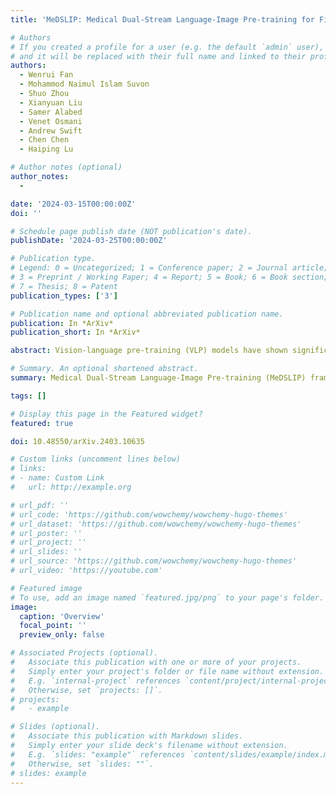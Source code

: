 ```yaml
---
title: 'MeDSLIP: Medical Dual-Stream Language-Image Pre-training for Fine-grained Alignment'

# Authors
# If you created a profile for a user (e.g. the default `admin` user), write the username (folder name) here
# and it will be replaced with their full name and linked to their profile.
authors:
  - Wenrui Fan
  - Mohammod Naimul Islam Suvon
  - Shuo Zhou
  - Xianyuan Liu
  - Samer Alabed
  - Venet Osmani
  - Andrew Swift
  - Chen Chen
  - Haiping Lu

# Author notes (optional)
author_notes:
  - 

date: '2024-03-15T00:00:00Z'
doi: ''

# Schedule page publish date (NOT publication's date).
publishDate: '2024-03-25T00:00:00Z'

# Publication type.
# Legend: 0 = Uncategorized; 1 = Conference paper; 2 = Journal article;
# 3 = Preprint / Working Paper; 4 = Report; 5 = Book; 6 = Book section;
# 7 = Thesis; 8 = Patent
publication_types: ['3']

# Publication name and optional abbreviated publication name.
publication: In *ArXiv*
publication_short: In *ArXiv*

abstract: Vision-language pre-training (VLP) models have shown significant advancements in the medical domain. Yet, most VLP models align raw reports to images at a very coarse level, without modeling fine-grained relationships between anatomical and pathological concepts outlined in reports and the corresponding semantic counterparts in images. To address this problem, we propose a Medical Dual-Stream Language-Image Pre-training (MeDSLIP) framework. Specifically, MeDSLIP establishes vision-language fine-grained alignments via disentangling visual and textual representations into anatomy-relevant and pathology-relevant streams. Moreover, a novel vision-language Prototypical Contr-astive Learning (ProtoCL) method is adopted in MeDSLIP to enhance the alignment within the anatomical and pathological streams. MeDSLIP further employs cross-stream Intra-image Contrastive Learning (ICL) to ensure the consistent coexistence of paired anatomical and pathological concepts within the same image. Such a cross-stream regularization encourages the model to exploit the synchrony between two streams for a more comprehensive representation learning. MeDSLIP is evaluated under zero-shot and supervised fine-tuning settings on three public datasets - NIH CXR14, RSNA Pneumonia, and SIIM-ACR Pneumothorax. Under these settings, MeDSLIP outperforms six leading CNN-based models on classification, grounding, and segmentation tasks.

# Summary. An optional shortened abstract.
summary: Medical Dual-Stream Language-Image Pre-training (MeDSLIP) framework is proposed to achieve fine-grained vision-language alignment in medical domain.

tags: []

# Display this page in the Featured widget?
featured: true

doi: 10.48550/arXiv.2403.10635

# Custom links (uncomment lines below)
# links:
# - name: Custom Link
#   url: http://example.org

# url_pdf: ''
# url_code: 'https://github.com/wowchemy/wowchemy-hugo-themes'
# url_dataset: 'https://github.com/wowchemy/wowchemy-hugo-themes'
# url_poster: ''
# url_project: ''
# url_slides: ''
# url_source: 'https://github.com/wowchemy/wowchemy-hugo-themes'
# url_video: 'https://youtube.com'

# Featured image
# To use, add an image named `featured.jpg/png` to your page's folder.
image:
  caption: 'Overview'
  focal_point: ''
  preview_only: false

# Associated Projects (optional).
#   Associate this publication with one or more of your projects.
#   Simply enter your project's folder or file name without extension.
#   E.g. `internal-project` references `content/project/internal-project/index.md`.
#   Otherwise, set `projects: []`.
# projects:
#   - example

# Slides (optional).
#   Associate this publication with Markdown slides.
#   Simply enter your slide deck's filename without extension.
#   E.g. `slides: "example"` references `content/slides/example/index.md`.
#   Otherwise, set `slides: ""`.
# slides: example
---
```


<!-- {{% callout note %}}
Click the _Cite_ button above to demo the feature to enable visitors to import publication metadata into their reference management software.
{{% /callout %}}

{{% callout note %}}
Create your slides in Markdown - click the _Slides_ button to check out the example.
{{% /callout %}}

Supplementary notes can be added here, including [code, math, and images](https://wowchemy.com/docs/writing-markdown-latex/). -->
